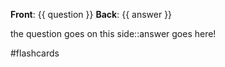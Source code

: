**Front**: {{ question }}
**Back**: {{ answer }}

the question goes on this side::answer goes here!

#flashcards